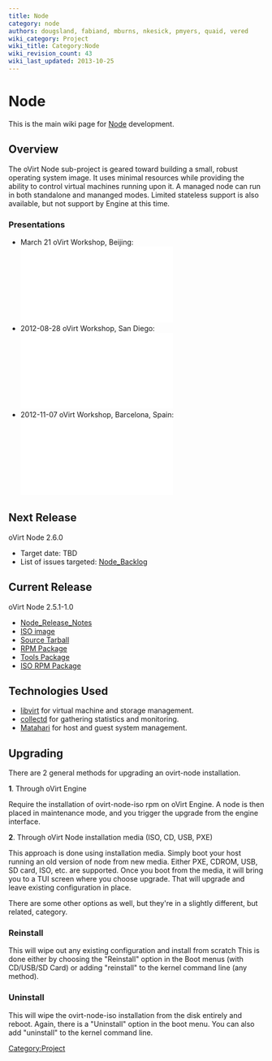 ```yaml
---
title: Node
category: node
authors: dougsland, fabiand, mburns, nkesick, pmyers, quaid, vered
wiki_category: Project
wiki_title: Category:Node
wiki_revision_count: 43
wiki_last_updated: 2013-10-25
---
```


# Node

This is the main wiki page for [Node](Node) development.

## Overview

The oVirt Node sub-project is geared toward building a small, robust operating system image. It uses minimal resources while providing the ability to control virtual machines running upon it. A managed node can run in both standalone and mananged modes. Limited stateless support is also available, but not support by Engine at this time.

### Presentations

*   March 21 oVirt Workshop, Beijing: ![](ovirt-node.pdf "fig:ovirt-node.pdf")
*   2012-08-28 oVirt Workshop, San Diego: ![](Ovirt-node-2012-08-28.pdf "fig:Ovirt-node-2012-08-28.pdf")
*   2012-11-07 oVirt Workshop, Barcelona, Spain: ![](Ovirt-node-2012-11-07.pdf "fig:Ovirt-node-2012-11-07.pdf")

## Next Release

oVirt Node 2.6.0

*   Target date: TBD
*   List of issues targeted: [Node_Backlog](Node_Backlog)

## Current Release

oVirt Node 2.5.1-1.0

*   [Node_Release_Notes](Node_Release_Notes)
*   [ISO image](http://ovirt.org/releases/stable/tools/ovirt-node-iso-2.5.5-0.1.fc17.iso)
*   [Source Tarball](http://ovirt.org/releases/stable/src/ovirt-node-2.5.1.tar.gz)
*   [RPM Package](http://ovirt.org/releases/stable/rpm/Fedora/17/noarch/ovirt-node-2.5.1-1.fc17.noarch.rpm)
*   [Tools Package](http://ovirt.org/releases/stable/rpm/Fedora/17/noarch/ovirt-node-tools-2.5.1-1.fc17.noarch.rpm)
*   [ISO RPM Package](http://ovirt.org/releases/stable/rpm/Fedora/17/noarch/ovirt-node-iso-2.5.1-1.0.fc17.noarch.rpm)

## Technologies Used

*   [libvirt](http://libvirt.org/) for virtual machine and storage management.
*   [collectd](http://collectd.org/) for gathering statistics and monitoring.
*   [Matahari](http://matahari.fedorahosted.org) for host and guest system management.

## Upgrading

There are 2 general methods for upgrading an ovirt-node installation.

**1**. Through oVirt Engine

Require the installation of ovirt-node-iso rpm on oVirt Engine. A node is then placed in maintenance mode, and you trigger the upgrade from the engine interface.

**2**. Through oVirt Node installation media (ISO, CD, USB, PXE)

This approach is done using installation media. Simply boot your host running an old version of node from new media.
Either PXE, CDROM, USB, SD card, ISO, etc. are supported. Once you boot from the media, it will bring you to a TUI screen where you choose upgrade.
That will upgrade and leave existing configuration in place.

There are some other options as well, but they're in a slightly different, but related, category.

### Reinstall

This will wipe out any existing configuration and install from scratch This is done either by choosing the "Reinstall" option in the Boot menus (with CD/USB/SD Card) or adding "reinstall" to the kernel command line (any method).

### Uninstall

This will wipe the ovirt-node-iso installation from the disk entirely and reboot. Again, there is a "Uninstall" option in the boot menu. You can also add "uninstall" to the kernel command line.

<Category:Project>
